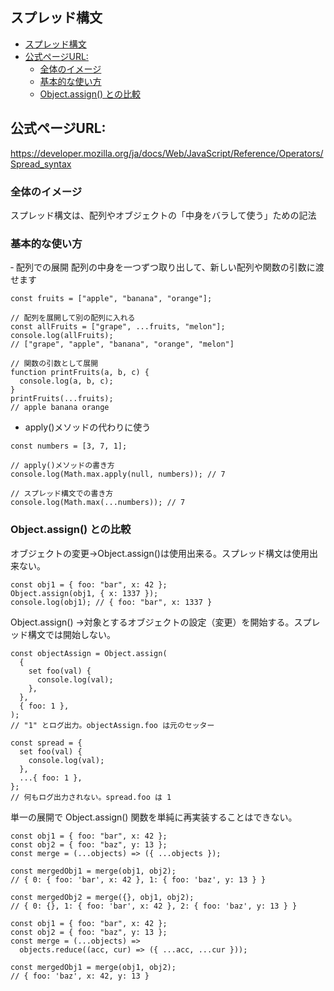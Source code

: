 ## スプレッド構文

- [スプレッド構文](#スプレッド構文)
- [公式ページURL:](#公式ページurl)
  - [全体のイメージ](#全体のイメージ)
  - [基本的な使い方](#基本的な使い方)
  - [Object.assign() との比較](#objectassign-との比較)

## 公式ページURL:
https://developer.mozilla.org/ja/docs/Web/JavaScript/Reference/Operators/Spread_syntax

### 全体のイメージ
スプレッド構文は、配列やオブジェクトの「中身をバラして使う」ための記法

### 基本的な使い方
‐ 配列での展開
配列の中身を一つずつ取り出して、新しい配列や関数の引数に渡せます

```JS
const fruits = ["apple", "banana", "orange"];

// 配列を展開して別の配列に入れる
const allFruits = ["grape", ...fruits, "melon"];
console.log(allFruits); 
// ["grape", "apple", "banana", "orange", "melon"]

// 関数の引数として展開
function printFruits(a, b, c) {
  console.log(a, b, c);
}
printFruits(...fruits);
// apple banana orange

```
- apply()メソッドの代わりに使う
```JS
const numbers = [3, 7, 1];

// apply()メソッドの書き方
console.log(Math.max.apply(null, numbers)); // 7

// スプレッド構文での書き方
console.log(Math.max(...numbers)); // 7
```

### Object.assign() との比較

オブジェクトの変更→Object.assign()は使用出来る。スプレッド構文は使用出来ない。
```JS
const obj1 = { foo: "bar", x: 42 };
Object.assign(obj1, { x: 1337 });
console.log(obj1); // { foo: "bar", x: 1337 }
```

Object.assign() →対象とするオブジェクトの設定（変更）を開始する。スプレッド構文では開始しない。

```JS
const objectAssign = Object.assign(
  {
    set foo(val) {
      console.log(val);
    },
  },
  { foo: 1 },
);
// "1" とログ出力。objectAssign.foo は元のセッター

const spread = {
  set foo(val) {
    console.log(val);
  },
  ...{ foo: 1 },
};
// 何もログ出力されない。spread.foo は 1
```

単一の展開で Object.assign() 関数を単純に再実装することはできない。
```JS
const obj1 = { foo: "bar", x: 42 };
const obj2 = { foo: "baz", y: 13 };
const merge = (...objects) => ({ ...objects });

const mergedObj1 = merge(obj1, obj2);
// { 0: { foo: 'bar', x: 42 }, 1: { foo: 'baz', y: 13 } }

const mergedObj2 = merge({}, obj1, obj2);
// { 0: {}, 1: { foo: 'bar', x: 42 }, 2: { foo: 'baz', y: 13 } }
```

```JS
const obj1 = { foo: "bar", x: 42 };
const obj2 = { foo: "baz", y: 13 };
const merge = (...objects) =>
  objects.reduce((acc, cur) => ({ ...acc, ...cur }));

const mergedObj1 = merge(obj1, obj2);
// { foo: 'baz', x: 42, y: 13 }
```